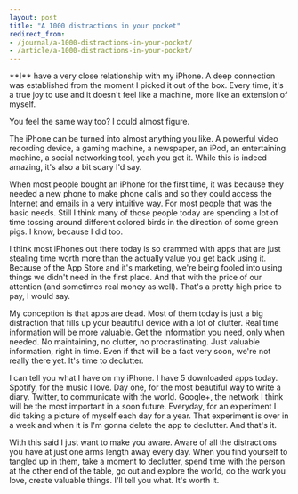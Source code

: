 ```yaml
---
layout: post
title: "A 1000 distractions in your pocket"
redirect_from:
- /journal/a-1000-distractions-in-your-pocket/
- /article/a-1000-distractions-in-your-pocket/
---
```


<p class="intro" markdown="1">**I** have a very close relationship with my iPhone. A deep connection was established from the moment I picked it out of the box. Every time, it's a true joy to use and it doesn't feel like a machine, more like an extension of myself.</p>

You feel the same way too? I could almost figure.

The iPhone can be turned into almost anything you like. A powerful video recording device, a gaming machine, a newspaper, an iPod, an entertaining machine, a social networking tool, yeah you get it. While this is indeed amazing, it's also a bit scary I'd say.

When most people bought an iPhone for the first time, it was because they needed a new phone to make phone calls and so they could access the Internet and emails in a very intuitive way. For most people that was the basic needs. Still I think many of those people today are spending a lot of time tossing around different colored birds in the direction of some green pigs. I know, because I did too.

I think most iPhones out there today is so crammed with apps that are just stealing time worth more than the actually value you get back using it. Because of the App Store and it's marketing, we're being fooled into using things we didn't need in the first place. And that with the price of our attention (and sometimes real money as well). That's a pretty high price to pay, I would say.

My conception is that apps are dead. Most of them today is just a big distraction that fills up your beautiful device with a lot of clutter. Real time information will be more valuable. Get the information you need, only when needed. No maintaining, no clutter, no procrastinating. Just valuable information, right in time. Even if that will be a fact very soon, we're not really there yet. It's time to declutter.

I can tell you what I have on my iPhone. I have 5 downloaded apps today. Spotify, for the music I love. Day one, for the most beautiful way to write a diary. Twitter, to communicate with the world. Google+, the network I think will be the most important in a soon future. Everyday, for an experiment I did taking a picture of myself each day for a year. That experiment is over in a week and when it is I'm gonna delete the app to declutter. And that's it.

With this said I just want to make you aware. Aware of all the distractions you have at just one arms length away every day. When you find yourself to tangled up in them, take a moment to declutter, spend time with the person at the other end of the table, go out and explore the world, do the work you love, create valuable things. I'll tell you what. It's worth it.
